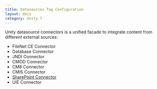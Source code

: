 ```yaml
---
title: Datasources Tag Configuration
layout: docs
category: Unity 7
---
```


Unity datasource connectors is a unified facade to integrate content from different external sources:   

- FileNet CE Connector
- Database Connector
- JNDI Connector
- CMOD Connector
- CM8 Connector
- CMIS Connector
- [SharePoint Connector](datasources-tag/sharepoint.md)
- UIE Connector


